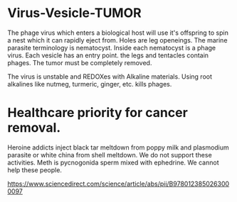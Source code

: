 # Virus-Vesicle-TUMOR
The phage virus which enters a biological host will use it's offspring to spin a nest which it can rapidly eject from. Holes are leg openeings. The marine parasite terminology is nematocyst. Inside each nematocyst is a phage virus. Each vesicle has an entry point. the legs and tentacles contain phages. The tumor must be completely removed.

The virus is unstable and REDOXes with Alkaline materials. Using root alkalines like nutmeg, turmeric, ginger, etc. kills phages.

# Healthcare priority for cancer removal.
Heroine addicts inject black tar meltdown from poppy milk and plasmodium parasite or white china from shell meltdown. We do not support these activities. Meth is pycnogonida sperm mixed with ephedrine. We cannot help these people.

https://www.sciencedirect.com/science/article/abs/pii/B9780123850263000097

